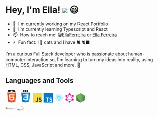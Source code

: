 

# Hey, I'm Ella! <img src="https://media.giphy.com/media/hvRJCLFzcasrR4ia7z/giphy.gif" width="20px"></a> 😃

- 🔭 &nbsp;I'm currently working on my React Portfolio 
- 🌱 &nbsp;I’m currently learning Typescript and React
- 📫 &nbsp;How to reach me: [@EllaFerreira](https://twitter.com/EllaFerreira8) or [Ella Ferreira](https://www.linkedin.com/in/ella-ferreira-3959aa82/)
- ⚡ &nbsp;Fun fact: I 💛 cats and I have 🐈 🐈‍⬛


I'm a curious Full Stack developer who is passionate about human-computer interaction so, I'm learning to turn my ideas into reality, using HTML, CSS, JavaScript and more. 🧩


## Languages and Tools

<code><img height="40" src="https://raw.githubusercontent.com/github/explore/80688e429a7d4ef2fca1e82350fe8e3517d3494d/topics/html/html.png"></code> 
<code><img height="40" src="https://raw.githubusercontent.com/github/explore/80688e429a7d4ef2fca1e82350fe8e3517d3494d/topics/css/css.png"></code> 
<code><img height="30" src="https://raw.githubusercontent.com/github/explore/80688e429a7d4ef2fca1e82350fe8e3517d3494d/topics/javascript/javascript.png"></code>
<code><img height="30" src="https://raw.githubusercontent.com/github/explore/80688e429a7d4ef2fca1e82350fe8e3517d3494d/topics/typescript/typescript.png"></code>
<code><img height="30" src="https://raw.githubusercontent.com/github/explore/80688e429a7d4ef2fca1e82350fe8e3517d3494d/topics/react/react.png"></code>
<code><img height="30" src="https://raw.githubusercontent.com/github/explore/5c058a388828bb5fde0bcafd4bc867b5bb3f26f3/topics/graphql/graphql.png"></code>
<code><img height="30" src="https://raw.githubusercontent.com/github/explore/80688e429a7d4ef2fca1e82350fe8e3517d3494d/topics/nodejs/nodejs.png"></code>   
<code><img height="30" src="https://raw.githubusercontent.com/github/explore/80688e429a7d4ef2fca1e82350fe8e3517d3494d/topics/mongodb/mongodb.png"></code> 
<code><img height="30" src="https://raw.githubusercontent.com/github/explore/80688e429a7d4ef2fca1e82350fe8e3517d3494d/topics/mysql/mysql.png"></code>   






